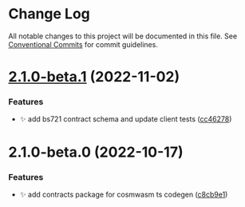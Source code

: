 # Change Log

All notable changes to this project will be documented in this file.
See [Conventional Commits](https://conventionalcommits.org) for commit guidelines.

# [2.1.0-beta.1](https://github.com/bitsongofficial/bitsongjs/compare/@bitsongjs/contracts@2.1.0-beta.0...@bitsongjs/contracts@2.1.0-beta.1) (2022-11-02)


### Features

* :sparkles: add bs721 contract schema and update client tests ([cc46278](https://github.com/bitsongofficial/bitsongjs/commit/cc46278ec57988bcfdeb2da0f4e0144caf572b05))





# 2.1.0-beta.0 (2022-10-17)


### Features

* :sparkles: add contracts package for cosmwasm ts codegen ([c8cb9e1](https://github.com/bitsongofficial/bitsongjs/commit/c8cb9e1294bc92d360392e6cce37872c44df2347))

